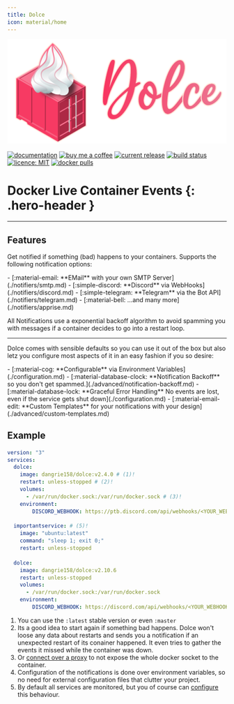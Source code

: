 ```yaml
---
title: Dolce
icon: material/home
---
```


![Dolce logo](assets/logo_full.svg)

[![documentation](https://img.shields.io/badge/%F0%9F%93%98-documentation-red)](https://dangrie158.github.io/dolce/)
[![buy me a coffee](https://img.shields.io/badge/%E2%98%95%EF%B8%8F-buy_ma_a_coffee-orange)](https://www.buymeacoffee.com/dangrie158)
[![current release](https://img.shields.io/github/v/tag/dangrie158/dolce)](https://github.com/dangrie158/dolce/releases)
[![build status](https://img.shields.io/github/actions/workflow/status/dangrie158/dolce/ci.yml)](https://github.com/dangrie158/dolce/actions)
[![licence: MIT](https://img.shields.io/github/license/dangrie158/dolce?logo=reacthookform&logoColor=white)](https://github.com/dangrie158/dolce/blob/master/LICENSE.md)
[![docker pulls](https://img.shields.io/docker/pulls/dangrie158/dolce?logo=docker)](https://hub.docker.com/repository/docker/dangrie158/dolce/general)

# **Do**cker **L**ive **C**ontainer **E**vents {: .hero-header }

---

## Features

Get notified if something (bad) happens to your containers. Supports the following notification options:

<div class="grid cards two-column" markdown>
- [:material-email: **EMail** with your own SMTP Server](./notifiers/smtp.md)
- [:simple-discord: **Discord** via WebHooks](./notifiers/discord.md)
- [:simple-telegram: **Telegram** via the Bot API](./notifiers/telegram.md)
- [:material-bell: ...and many more](./notifiers/apprise.md)
</div>

All Notifications use a exponential backoff algorithm to avoid spamming you with messages if a container decides to go
into a restart loop.

---

Dolce comes with sensible defaults so you can use it out of the box but also letz you configure most aspects of it in an
easy fashion if you so desire:

<div class="grid cards single-column" markdown>
- [:material-cog: **Configurable** via Environment Variables](./configuration.md)
- [:material-database-clock: **Notification Backoff** so you don't get spammed.](./advanced/notification-backoff.md)
- [:material-database-lock: **Graceful Error Handling** No events are lost, even if the service gets shut down](./configuration.md)
- [:material-email-edit: **Custom Templates** for your notifications with your design](./advanced/custom-templates.md)
</div>

## Example

```yaml title="docker-ompose.yml"
version: "3"
services:
  dolce:
    image: dangrie158/dolce:v2.4.0 # (1)!
    restart: unless-stopped # (2)!
    volumes:
      - /var/run/docker.sock:/var/run/docker.sock # (3)!
    environment:
        DISCORD_WEBHOOK: https://ptb.discord.com/api/webhooks/<YOUR_WEBHOOK> # (4)!

  importantservice: # (5)!
    image: "ubuntu:latest"
    command: "sleep 1; exit 0;"
    restart: unless-stopped

  dolce:
    image: dangrie158/dolce:v2.10.6
    restart: unless-stopped
    volumes:
      - /var/run/docker.sock:/var/run/docker.sock
    environment:
        DISCORD_WEBHOOK: https://discord.com/api/webhooks/<YOUR_WEBHOOK>
```

1. You can use the `:latest` stable version or even `:master`
2. Its a good idea to start again if something bad happens. Dolce won't loose any data about restarts and sends you a
   notification if an unexpected restart of its conainer happened. It even tries to gather the events it missed while
   the container was down.
3. Or [connect over a proxy](./advanced/reduced-permissions.md) to not expose the whole docker socket to the container.
4. Configuration of the notifications is done over environment variables, so no need for external configuration files
   that clutter your project.
5. By default all services are monitored, but you of course can [configure](./configuration.md) this behaviour.
